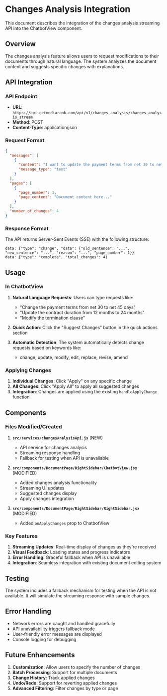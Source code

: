 # Changes Analysis Integration

This document describes the integration of the changes analysis streaming API into the ChatbotView component.

## Overview

The changes analysis feature allows users to request modifications to their documents through natural language. The system analyzes the document content and suggests specific changes with explanations.

## API Integration

### API Endpoint
- **URL**: `https://api.getmediarank.com/api/v1/changes_analysis/changes_analysis_stream`
- **Method**: POST
- **Content-Type**: application/json

### Request Format
```json
{
  "messages": [
    {
      "content": "I want to update the payment terms from net 30 to net 45 days",
      "message_type": "text"
    }
  ],
  "pages": [
    {
      "page_number": 1,
      "page_content": "Document content here..."
    }
  ],
  "number_of_changes": 4
}
```

### Response Format
The API returns Server-Sent Events (SSE) with the following structure:

```
data: {"type": "change", "data": {"old_sentence": "...", "new_sentence": "...", "reason": "...", "page_number": 1}}
data: {"type": "complete", "total_changes": 4}
```

## Usage

### In ChatbotView

1. **Natural Language Requests**: Users can type requests like:
   - "Change the payment terms from net 30 to net 45 days"
   - "Update the contract duration from 12 months to 24 months"
   - "Modify the termination clause"

2. **Quick Action**: Click the "Suggest Changes" button in the quick actions section

3. **Automatic Detection**: The system automatically detects change requests based on keywords like:
   - change, update, modify, edit, replace, revise, amend

### Applying Changes

1. **Individual Changes**: Click "Apply" on any specific change
2. **All Changes**: Click "Apply All" to apply all suggested changes
3. **Integration**: Changes are applied using the existing `handleApplyChange` function

## Components

### Files Modified/Created

1. **`src/services/changesAnalysisApi.js`** (NEW)
   - API service for changes analysis
   - Streaming response handling
   - Fallback for testing when API is unavailable

2. **`src/components/DocumentPage/RightSidebar/ChatbotView.jsx`** (MODIFIED)
   - Added changes analysis functionality
   - Streaming UI updates
   - Suggested changes display
   - Apply changes integration

3. **`src/components/DocumentPage/RightSidebar/RightSidebar.jsx`** (MODIFIED)
   - Added `onApplyChanges` prop to ChatbotView

### Key Features

1. **Streaming Updates**: Real-time display of changes as they're received
2. **Visual Feedback**: Loading states and progress indicators
3. **Error Handling**: Graceful fallback when API is unavailable
4. **Integration**: Seamless integration with existing document editing system

## Testing

The system includes a fallback mechanism for testing when the API is not available. It will simulate the streaming response with sample changes.

## Error Handling

- Network errors are caught and handled gracefully
- API unavailability triggers fallback mode
- User-friendly error messages are displayed
- Console logging for debugging

## Future Enhancements

1. **Customization**: Allow users to specify the number of changes
2. **Batch Processing**: Support for multiple documents
3. **Change History**: Track applied changes
4. **Undo/Redo**: Support for reverting applied changes
5. **Advanced Filtering**: Filter changes by type or page

